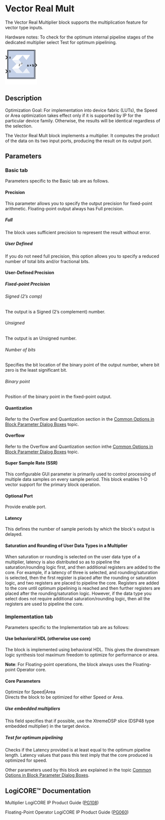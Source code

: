 # Vector Real Mult

The Vector Real Multiplier block supports the multiplication feature for
vector type inputs.

Hardware notes: To check for the optimum internal pipeline stages of the
dedicated multiplier select Test for optimum pipelining.

![](./Images/block.png)

## Description

Optimization Goal: For implementation into device fabric (LUTs), the
Speed or Area optimization takes effect only if it is supported by IP
for the particular device family. Otherwise, the results will be
identical regardless of the selection.

The Vector Real Mult block implements a multiplier. It computes the
product of the data on its two input ports, producing the result on its
output port.

## Parameters

### Basic tab  
Parameters specific to the Basic tab are as follows.

#### Precision  
This parameter allows you to specify the output precision for
fixed-point arithmetic. Floating-point output always has Full precision.

##### Full  
The block uses sufficient precision to represent the result without
error.

##### User Defined  
If you do not need full precision, this option allows you to specify a
reduced number of total bits and/or fractional bits.

#### User-Defined Precision  
##### Fixed-point Precision  
###### Signed (2’s comp)  
The output is a Signed (2’s complement) number.

###### Unsigned  
The output is an Unsigned number.

###### Number of bits  
Specifies the bit location of the binary point of the output number,
where bit zero is the least significant bit.

###### Binary point  
Position of the binary point in the fixed-point output.

#### Quantization  
Refer to the Overflow and Quantization section in the [Common Options in
Block Parameter Dialog
Boxes](common-options-in-block-parameter-dialog-boxes-aa1032308.html)
topic.

#### Overflow  
Refer to the Overflow and Quantization section inthe [Common Options in
Block Parameter Dialog
Boxes](common-options-in-block-parameter-dialog-boxes-aa1032308.html)
topic.

#### Super Sample Rate (SSR)
This configurable GUI parameter is primarily
used to control processing of multiple data samples on every sample
period. This block enables 1-D vector support for the primary block
operation.

#### Optional Port  
Provide enable port.

#### Latency  
This defines the number of sample periods by which the block's output is
delayed.

#### Saturation and Rounding of User Data Types in a Multiplier  
When saturation or rounding is selected on the user data type of a
multiplier, latency is also distributed so as to pipeline the
saturation/rounding logic first, and then additional registers are added
to the core. For example, if a latency of three is selected, and
rounding/saturation is selected, then the first register is placed after
the rounding or saturation logic, and two registers are placed to
pipeline the core. Registers are added to the core until optimum
pipelining is reached and then further registers are placed after the
rounding/saturation logic. However, if the data type you select does not
require additional saturation/rounding logic, then all the registers are
used to pipeline the core.

### Implementation tab  
Parameters specific to the Implementation tab are as follows:

#### Use behavioral HDL (otherwise use core)  
The block is implemented using behavioral HDL. This gives the downstream
logic synthesis tool maximum freedom to optimize for performance or
area.

**Note**: For Floating-point operations, the block always uses the
Floating-point Operator core.

#### Core Parameters  
Optimize for Speed\|Area  
Directs the block to be optimized for either Speed or Area.

##### Use embedded multipliers  
This field specifies that if possible, use the XtremeDSP slice (DSP48
type embedded multiplier) in the target device.

##### Test for optimum pipelining  
Checks if the Latency provided is at least equal to the optimum pipeline
length. Latency values that pass this test imply that the core produced
is optimized for speed.

Other parameters used by this block are explained in the topic [Common
Options in Block Parameter Dialog
Boxes](../../GEN/common-options/README.md).

## LogiCORE™ Documentation

Multiplier LogiCORE IP Product Guide
([PG108](https://docs.xilinx.com/access/sources/ud/document?isLatest=true&url=pg108-mult-gen&ft:locale=en-US))

Floating-Point Operator LogiCORE IP Product Guide
([PG060](https://docs.xilinx.com/access/sources/ud/document?isLatest=true&url=pg060-floating-point&ft:locale=en-US))

